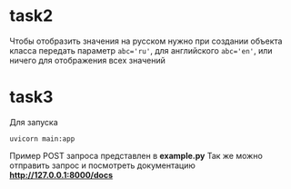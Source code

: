 # task2
Чтобы отобразить значения на русском нужно при создании объекта класса передать параметр `abc='ru'`, для английского `abc='en'`, или ничего для отображения всех значений 

# task3
Для запуска 
``` 
uvicorn main:app
```
Пример POST запроса представлен в __example.py__
Так же можно отправить запрос и посмотреть документацию __http://127.0.0.1:8000/docs__